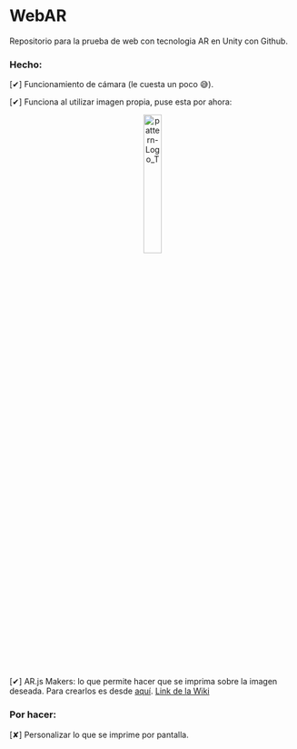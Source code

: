 # WebAR

Repositorio para la prueba de web con tecnologia AR en Unity con Github.

### Hecho:

[✔] Funcionamiento de cámara (le cuesta un poco 😅).

[✔] Funciona al utilizar imagen propia, puse esta por ahora:

<p align="center">
<img src="https://github.com/marioOrtunez/WebAR/assets/162109593/890789ce-2a16-4a89-ae3b-0eff318d44c8" alt="pattern-Logo_T" style="width:25%;height:25%;">
</p>

[✔] AR.js Makers: lo que permite hacer que se imprima sobre la imagen deseada. 
Para crearlos es desde [aquí](https://jeromeetienne.github.io/AR.js/three.js/examples/marker-training/examples/generator.html).
[Link de la Wiki](https://github.com/marioOrtunez/WebAR/wiki/AR.js-Markers)


### Por hacer: 


[✘] Personalizar lo que se imprime por pantalla. 
